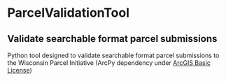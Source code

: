 # ParcelValidationTool
## Validate searchable format parcel submissions
Python tool designed to validate searchable format parcel submissions to the Wisconsin Parcel Initiative (ArcPy dependency under [ArcGIS Basic License](http://www.esri.com/library/brochures/pdfs/arcgis10-functionality-matrix.pdf))


